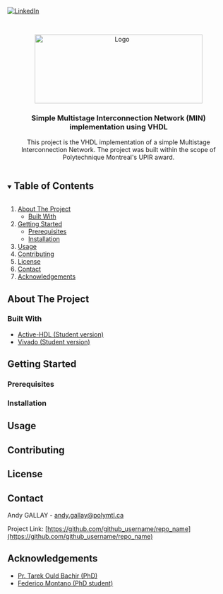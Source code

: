 <!--
*** Thanks for checking out the Best-README-Template. If you have a suggestion
*** that would make this better, please fork the repo and create a pull request
*** or simply open an issue with the tag "enhancement".
*** Thanks again! Now go create something AMAZING! :D
***
***
***
*** To avoid retyping too much info. Do a search and replace for the following:
*** github_username, repo_name, twitter_handle, email, project_title, project_description
-->

<!-- PROJECT SHIELDS -->
<!--
*** I'm using markdown "reference style" links for readability.
*** Reference links are enclosed in brackets [ ] instead of parentheses ( ).
*** See the bottom of this document for the declaration of the reference variables
*** for contributors-url, forks-url, etc. This is an optional, concise syntax you may use.
*** https://www.markdownguide.org/basic-syntax/#reference-style-links
-->

[![LinkedIn][linkedin-shield]][linkedin-url]

<!-- PROJECT LOGO -->
<br />
<p align="center">
  <a href="https://github.com/github_username/repo_name">
    <img src="images/logo.png" alt="Logo" width="380px" height="156px">
  </a>

  <h3 align="center">Simple Multistage Interconnection Network (MIN) implementation using VHDL</h3>

  <p align="center">
    This project is the VHDL implementation of a simple Multistage Interconnection Network. The project was built within the scope of Polytechnique Montreal's UPIR award. 
  </p>
</p>

<!-- TABLE OF CONTENTS -->
<details open="open">
  <summary><h2 style="display: inline-block">Table of Contents</h2></summary>
  <ol>
    <li>
      <a href="#about-the-project">About The Project</a>
      <ul>
        <li><a href="#built-with">Built With</a></li>
      </ul>
    </li>
    <li>
      <a href="#getting-started">Getting Started</a>
      <ul>
        <li><a href="#prerequisites">Prerequisites</a></li>
        <li><a href="#installation">Installation</a></li>
      </ul>
    </li>
    <li><a href="#usage">Usage</a></li>
    <li><a href="#contributing">Contributing</a></li>
    <li><a href="#license">License</a></li>
    <li><a href="#contact">Contact</a></li>
    <li><a href="#acknowledgements">Acknowledgements</a></li>
  </ol>
</details>

<!-- ABOUT THE PROJECT -->

## About The Project

### Built With

- [Active-HDL (Student version)](https://www.aldec.com/en)
- [Vivado (Student version)](https://www.xilinx.com/products/design-tools/vivado.html)

<!-- GETTING STARTED -->

## Getting Started

### Prerequisites

### Installation

<!-- USAGE EXAMPLES -->

## Usage

<!-- CONTRIBUTING -->

## Contributing

<!-- LICENSE -->

## License

<!-- CONTACT -->

## Contact

Andy GALLAY - andy.gallay@polymtl.ca

Project Link: [https://github.com/github_username/repo_name](https://github.com/github_username/repo_name)

<!-- ACKNOWLEDGEMENTS -->

## Acknowledgements

- [Pr. Tarek Ould Bachir (PhD)](https://www.researchgate.net/profile/Tarek-Ould-Bachir)
- [Federico Montano (PhD student)](https://www.researchgate.net/profile/Federico-Montano)

<!-- MARKDOWN LINKS & IMAGES -->
<!-- https://www.markdownguide.org/basic-syntax/#reference-style-links -->

[linkedin-shield]: https://img.shields.io/badge/-LinkedIn-black.svg?style=for-the-badge&logo=linkedin&colorB=555
[linkedin-url]: https://www.linkedin.com/in/andygallay/
